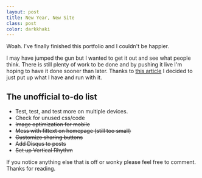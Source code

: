 ```yaml
---
layout: post
title: New Year, New Site
class: post
color: darkkhaki
---
```


Woah. I've finally finished this portfolio and I couldn't be happier.

I may have jumped the gun but I wanted to get it out and see what people think. There is still plenty of work to be done and by pushing it live I'm hoping to have it done sooner than later. Thanks to [this article](https://medium.com/p/f8083e76146d "Stop putting it off and accept the challenge.") I decided to just put up what I have and run with it. 

<h2 class="h3">The unofficial to-do list</h2>

* Test, test, and test more on multiple devices.
* Check for unused css/code
* <s>Image optimization for mobile</s>
* <s>Mess with fittext on homepage (still too small)</s>
* <s>Customize sharing buttons</s>
* <s>Add Disqus to posts</s>
* <s>Set up Vertical Rhythm</s>

If you notice anything else that is off or wonky please feel free to comment. Thanks for reading.